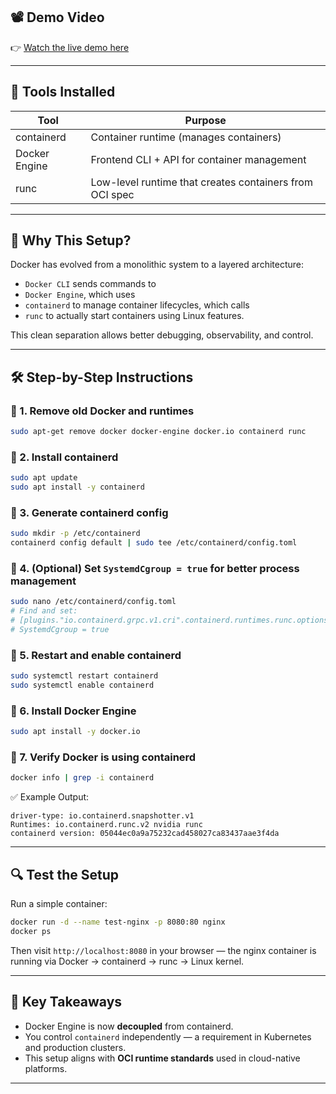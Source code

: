 ## 📽️ Demo Video

👉 [Watch the live demo here](https://drive.google.com/file/d/1EDRu8xXYlknzQEU5fzAHadhUcJOzu8Df/view?usp=sharing)

---

## 🧰 Tools Installed

| Tool        | Purpose                         |
|-------------|----------------------------------|
| containerd  | Container runtime (manages containers) |
| Docker Engine | Frontend CLI + API for container management |
| runc        | Low-level runtime that creates containers from OCI spec |

---

## 📌 Why This Setup?

Docker has evolved from a monolithic system to a layered architecture:

- `Docker CLI` sends commands to
- `Docker Engine`, which uses
- `containerd` to manage container lifecycles, which calls
- `runc` to actually start containers using Linux features.

This clean separation allows better debugging, observability, and control.

---

## 🛠️ Step-by-Step Instructions

### 🔹 1. Remove old Docker and runtimes
```bash
sudo apt-get remove docker docker-engine docker.io containerd runc
````

### 🔹 2. Install containerd

```bash
sudo apt update
sudo apt install -y containerd
```

### 🔹 3. Generate containerd config

```bash
sudo mkdir -p /etc/containerd
containerd config default | sudo tee /etc/containerd/config.toml
```

### 🔹 4. (Optional) Set `SystemdCgroup = true` for better process management

```bash
sudo nano /etc/containerd/config.toml
# Find and set:
# [plugins."io.containerd.grpc.v1.cri".containerd.runtimes.runc.options]
# SystemdCgroup = true
```

### 🔹 5. Restart and enable containerd

```bash
sudo systemctl restart containerd
sudo systemctl enable containerd
```

### 🔹 6. Install Docker Engine

```bash
sudo apt install -y docker.io
```

### 🔹 7. Verify Docker is using containerd

```bash
docker info | grep -i containerd
```

✅ Example Output:

```
driver-type: io.containerd.snapshotter.v1
Runtimes: io.containerd.runc.v2 nvidia runc
containerd version: 05044ec0a9a75232cad458027ca83437aae3f4da
```

---

## 🔍 Test the Setup

Run a simple container:

```bash
docker run -d --name test-nginx -p 8080:80 nginx
docker ps
```

Then visit `http://localhost:8080` in your browser — the nginx container is running via Docker → containerd → runc → Linux kernel.

---

## 🧠 Key Takeaways

* Docker Engine is now **decoupled** from containerd.
* You control `containerd` independently — a requirement in Kubernetes and production clusters.
* This setup aligns with **OCI runtime standards** used in cloud-native platforms.

---


